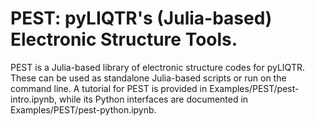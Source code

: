 # PEST: pyLIQTR's (Julia-based) Electronic Structure Tools.

PEST is a Julia-based library of  electronic structure codes for pyLIQTR.  These can be used as standalone Julia-based scripts or run on the command line. A tutorial for PEST is provided in Examples/PEST/pest-intro.ipynb, while its Python interfaces are documented in Examples/PEST/pest-python.ipynb.